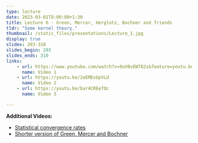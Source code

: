 ```yaml
---
type: lecture
date: 2023-03-01T8:00:00+1:30
title: Lecture 6 - Green, Mercer, Herglotz, Bochner and friends
tldr: "Some kernel theory."
thumbnail: /static_files/presentations/Lecture_1.jpg
display: true
slides: 203-310
slides_begin: 203
slides_ends: 310
links: 
    - url: https://www.youtube.com/watch?v=9uV0vEW782s&feature=youtu.be
      name: Video 1
    - url: https://youtu.be/2eEMExbpVLU
      name: Video 2
    - url: https://youtu.be/bar4CREefOc
      name: Video 3

---
```

**Additional Videos:**
- [Statistical convergence rates](https://youtu.be/yjHwZfcUsKA)
- [Shorter version of Green, Mercer and Bochner](https://www.youtube.com/watch?v=wA44d5kaEDs)



